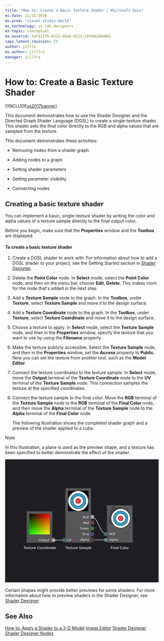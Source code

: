 ```yaml
---
title: "How to: Create a Basic Texture Shader | Microsoft Docs"
ms.date: 11/15/2016
ms.prod: "visual-studio-dev14"
ms.technology: vs-ide-designers
ms.topic: conceptual
ms.assetid: 5af113fb-6415-4be0-8b23-10fddb10e80a
caps.latest.revision: 25
author: jillre
ms.author: jillfra
manager: jillfra
---
```

# How to: Create a Basic Texture Shader
[!INCLUDE[vs2017banner](../includes/vs2017banner.md)]

This document demonstrates how to use the Shader Designer and the Directed Graph Shader Language (DGSL) to create a single-texture shader. This shader sets the final color directly to the RGB and alpha values that are sampled from the texture.

 This document demonstrates these activities:

- Removing nodes from a shader graph

- Adding nodes to a graph

- Setting shader parameters

- Setting parameter visibility

- Connecting nodes

## Creating a basic texture shader
 You can implement a basic, single-texture shader by writing the color and alpha values of a texture sample directly to the final output color.

 Before you begin, make sure that the **Properties** window and the **Toolbox** are displayed.

#### To create a basic texture shader

1. Create a DGSL shader to work with. For information about how to add a DGSL shader to your project, see the Getting Started section in [Shader Designer](../designers/shader-designer.md).

2. Delete the **Point Color** node. In **Select** mode, select the **Point Color** node, and then on the menu bar, choose **Edit**, **Delete**. This makes room for the node that's added in the next step.

3. Add a **Texture Sample** node to the graph. In the **Toolbox**, under **Texture**, select **Texture Sample** and move it to the design surface.

4. Add a **Texture Coordinate** node to the graph. In the **Toolbox**, under **Texture**, select **Texture Coordinate** and move it to the design surface.

5. Choose a texture to apply. In **Select** mode, select the **Texture Sample** node, and then in the **Properties** window, specify the texture that you want to use by using the **Filename** property.

6. Make the texture publicly accessible. Select the **Texture Sample** node, and then in the **Properties** window, set the **Access** property to **Public**. Now you can set the texture from another tool, such as the **Model Editor**.

7. Connect the texture coordinates to the texture sample. In **Select** mode, move the **Output** terminal of the **Texture Coordinate** node to the **UV** terminal of the **Texture Sample** node. This connection samples the texture at the specified coordinates.

8. Connect the texture sample to the final color. Move the **RGB** terminal of the **Texture Sample** node to the **RGB** terminal of the **Final Color** node, and then move the **Alpha** terminal of the **Texture Sample** node to the **Alpha** terminal of the **Final Color** node.

   The following illustration shows the completed shader graph and a preview of the shader applied to a cube.

> [!NOTE]
> In this illustration, a plane is used as the preview shape, and a texture has been specified to better demonstrate the effect of the shader.

 ![Shader graph and a preview of its effect](../designers/media/digit-texture-effect.png "Digit-Texture-Effect")

 Certain shapes might provide better previews for some shaders. For more information about how to preview shaders in the Shader Designer, see [Shader Designer](../designers/shader-designer.md)

## See Also
 [How to: Apply a Shader to a 3-D Model](../designers/how-to-apply-a-shader-to-a-3-d-model.md)
 [Image Editor](../designers/image-editor.md)
 [Shader Designer](../designers/shader-designer.md)
 [Shader Designer Nodes](../designers/shader-designer-nodes.md)
